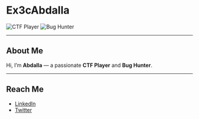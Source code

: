 # Ex3cAbdalla

<!-- Hi there 👋 -->

![CTF Player](https://img.shields.io/badge/CTF%20Player-TryHackMe-red?style=flat&logo=tryhackme&logoColor=white)
![Bug Hunter](https://img.shields.io/badge/Bug%20Hunter-HackerOne-black?style=flat&logo=hackerone&logoColor=white)

---

##  About Me

Hi, I’m **Abdalla** — a passionate  **CTF Player** and **Bug Hunter**.

---

##  Reach Me
<!-- Add your social/contact links below if you want -->
 - [LinkedIn](https://www.linkedin.com/in/abdalla-mohamed-81b1b9349/) 
 - [Twitter](https://x.com/0xaExe) 
<!-- - [TryHackMe](#) 
---

<!-- ![GitHub stats](https://github-readme-stats.vercel.app/api?username=0xaExe&show_icons=true&theme=dark) -->
